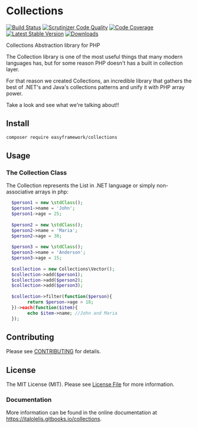 # Collections

[![Build Status](https://travis-ci.org/italolelis/collections.svg?style=flat-square)](https://travis-ci.org/italolelis/collections)
[![Scrutinizer Code Quality](http://img.shields.io/scrutinizer/g/italolelis/collections.svg?style=flat-square)](https://scrutinizer-ci.com/g/italolelis/collections/)
[![Code Coverage](http://img.shields.io/scrutinizer/coverage/g/italolelis/collections.svg?style=flat-square)](https://scrutinizer-ci.com/g/italolelis/collections/)
[![Latest Stable Version](http://img.shields.io/packagist/v/easyframework/collections.svg?style=flat-square)](https://packagist.org/packages/easyframework/collections)
[![Downloads](https://img.shields.io/packagist/dt/easyframework/collections.svg?style=flat-square)](https://packagist.org/packages/easyframework/collections)

Collections Abstraction library for PHP

The Collection library is one of the most useful things that many modern languages has, but for some reason PHP doesn't has a built in collection layer.

For that reason we created Collections, an incredible library that gathers the best of .NET's and Java's collections patterns and
unify it with PHP array power.

Take a look and see what we're talking about!!

## Install

```bash
composer require easyframework/collections
```

## Usage

### The Collection Class

The Collection represents the List in .NET language or simply non-associative arrays in php:

```php
  $person1 = new \stdClass();
  $person1->name = 'John';
  $person1->age = 25;
  
  $person2 = new \stdClass();
  $person2->name = 'Maria';
  $person2->age = 30;
  
  $person3 = new \stdClass();
  $person3->name = 'Anderson';
  $person3->age = 15;
     
  $collection = new Collections\Vector();
  $collection->add($person1);
  $collection->add($person2);
  $collection->add($person3);
  
  $collection->filter(function($person){
        return $person->age > 18;
  })->each(function($item){
        echo $item->name; //John and Maria
  });
```

## Contributing

Please see [CONTRIBUTING](https://github.com/italolelis/collections/blob/master/CONTRIBUTING.md) for details.

## License

The MIT License (MIT). Please see [License File](https://github.com/italolelis/collections/blob/master/LICENSE) for more information.

### Documentation

More information can be found in the online documentation at
https://italolelis.gitbooks.io/collections.

